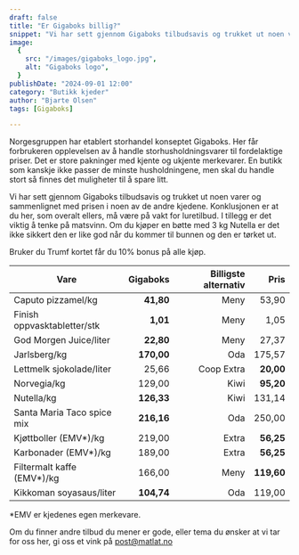 ```yaml
---
draft: false
title: "Er Gigaboks billig?"
snippet: "Vi har sett gjennom Gigaboks tilbudsavis og trukket ut noen varer og sammenlignet med prisen i noen av de andre kjedene. Konklusjonen er at du her, som overalt ellers, må være på vakt for luretilbud. I tillegg er det viktig å tenke på matsvinn. Om du kjøper en bøtte med 3 kg Nutella er det ikke sikkert den er like god når du kommer til bunnen og den er tørket ut."
image:
  {
    src: "/images/gigaboks_logo.jpg",
    alt: "Gigaboks logo",
  }
publishDate: "2024-09-01 12:00"
category: "Butikk kjeder"
author: "Bjarte Olsen"
tags: [Gigaboks]

---
```


Norgesgruppen har etablert storhandel konseptet Gigaboks. Her får forbrukeren opplevelsen av å handle storhusholdningsvarer til fordelaktige priser. Det er store pakninger med kjente og ukjente merkevarer. En butikk som kanskje ikke passer de minste husholdningene, men skal du handle stort så finnes det muligheter til å spare litt.

Vi har sett gjennom Gigaboks tilbudsavis og trukket ut noen varer og sammenlignet med prisen i noen av de andre kjedene. Konklusjonen er at du her, som overalt ellers, må være på vakt for luretilbud. I tillegg er det viktig å tenke på matsvinn. Om du kjøper en bøtte med 3 kg Nutella er det ikke sikkert den er like god når du kommer til bunnen og den er tørket ut.

Bruker du Trumf kortet får du 10% bonus på alle kjøp.

| Vare                        | Gigaboks   | Billigste alternativ | Pris       |
| --------------------------- | ----------:| --------------------:| ----------:|
| Caputo pizzamel/kg          | **41,80**  | Meny                 | 53,90      |
| Finish oppvasktabletter/stk | **1,01**   | Meny                 | 1,05       |
| God Morgen Juice/liter      | **22,80**  | Meny                 | 27,37      |
| Jarlsberg/kg                | **170,00** | Oda                  | 175,57     |
| Lettmelk sjokolade/liter    | 25,66      | Coop Extra           | **20,00**  |
| Norvegia/kg                 | 129,00     | Kiwi                 | **95,20**  |
| Nutella/kg                  | **126,33** | Kiwi                 | 131,14     |
| Santa Maria Taco spice mix  | **216,16** | Oda                  | 250,00     |
| Kjøttboller (EMV*)/kg       | 219,00     | Extra                | **56,25**  |
| Karbonader (EMV*)/kg        | 189,00     | Extra                | **56,25**  |
| Filtermalt kaffe (EMV*)/kg  | 166,00     | Meny                 | **119,60** |
| Kikkoman soyasaus/liter     | **104,74** | Oda                  | 119,00     |

*EMV er kjedenes egen merkevare. 

Om du finner andre tilbud du mener er gode, eller tema du ønsker at vi tar for oss her, gi oss et vink på post@matlat.no
